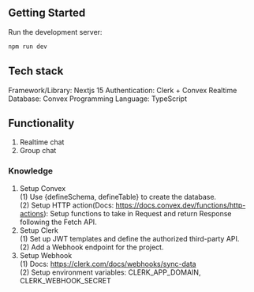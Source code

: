 ## Getting Started

Run the development server:

```bash
npm run dev
```

## Tech stack

Framework/Library: Nextjs 15
Authentication: Clerk + Convex
Realtime Database: Convex
Programming Language: TypeScript

## Functionality

1. Realtime chat
2. Group chat

### Knowledge

1. Setup Convex<br>
   (1) Use {defineSchema, defineTable} to create the database.<br>
   (2) Setup HTTP action(Docs: https://docs.convex.dev/functions/http-actions): Setup functions to take in Request and return Response following the Fetch API.<br>
2. Setup Clerk<br>
   (1) Set up JWT templates and define the authorized third-party API.<br>
   (2) Add a Webhook endpoint for the project.<br>
3. Setup Webhook<br>
   (1) Docs: https://clerk.com/docs/webhooks/sync-data<br>
   (2) Setup environment variables: CLERK_APP_DOMAIN, CLERK_WEBHOOK_SECRET<br>

